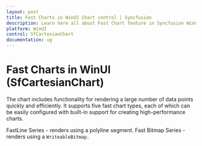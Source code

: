 ```yaml
---
layout: post
title: Fast Charts in WinUI Chart control | Syncfusion
description: Learn here all about Fast Chart feature in Syncfusion WinUI Chart (SfCartesianChart) control and how to configure with high performance charts.
platform: WinUI
control: SfCartesianChart
documentation: ug
---
```


# Fast Charts in WinUI (SfCartesianChart)

The chart includes functionality for rendering a large number of data points quickly and efficiently. It supports five fast chart types, each of which can be easily configured with built-in support for creating high-performance charts.

FastLine Series - renders using a polyline segment.
Fast Bitmap Series - renders using a `WriteableBitmap.`
